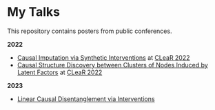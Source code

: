 # My Talks

This repository contains posters from public conferences.

**2022**
- [Causal Imputation via Synthetic Interventions](2022/causal-imputation-via-synthetic-interventions.pdf) at [CLeaR 2022](https://www.cclear.cc/2022)
- [Causal Structure Discovery between Clusters of Nodes Induced by Latent Factors](2022/learning-latent-factor-causal-models.pdf) at [CLeaR 2022](https://www.cclear.cc/2022)


**2023**
- [Linear Causal Disentanglement via Interventions](2023/linear-causal-disentanglement.pdf)